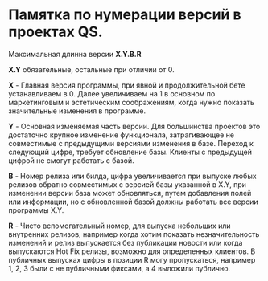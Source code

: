 # Памятка по нумерации версий в проектах QS.

Максимальная длинна версии __X.Y.B.R__

__X.Y__ обязательные, остальные при отличии от 0.

__X__ - Главная версия программы, при явной и продолжительной бете устанавливаем в 0. Далее увеличиваем на 1 в основном по маркетинговым и эстетическим соображениям, когда нужно показать значительные изменения в программе.

__Y__ - Основная изменяемая часть версии. Для большинства проектов это достаточно крупное изменение функционала, затрагивающее не совместимые с предыдущими версиями изменения в базе. Переход к следующий цифре, требует обновление базы. Клиенты с предыдущей цифрой не смогут работать с базой.

__B__ - Номер релиза или билда, цифра увеличивается при выпуске любых релизов обратно совместимых с версией базы указанной в X.Y, при изменении версии база может обновляться, путем добавления полей или информации, но с обновленной базой должны работать все версии программы X.Y.

__R__ - Чисто вспомогательный номер, для выпуска небольших или внутренних релизов, например когда хотим показать незначительность изменений и релиз выпускается без публикации новости или когда выпускаются Hot Fix релизы, возможно для определенных клиентов. В публичных выпусках цифры в позиции R могу пропускаться, например 1, 2, 3 были с не публичными фиксами, а 4 выложили публично.
